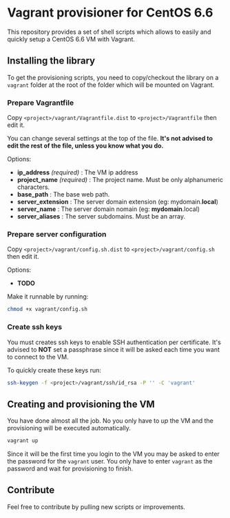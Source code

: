 # Vagrant provisioner for CentOS 6.6

This repository provides a set of shell scripts which allows to
easily and quickly setup a CentOS 6.6 VM with Vagrant.

## Installing the library

To get the provisioning scripts, you need to copy/checkout the library
on a `vagrant` folder at the root of the folder which will be mounted on Vagrant.

### Prepare Vagrantfile

Copy `<project>/vagrant/Vagrantfile.dist` to `<project>/Vagrantfile` then edit it.

You can change several settings at the top of the file.
**It's not advised to edit the rest of the file, unless you know what you do.**

Options:
- **ip_address** *(required)* : The VM ip address
- **project_name** *(required)* : The project name. Must be only alphanumeric characters.
- **base_path** : The base web path.
- **server_extension** : The server domain extension (eg: mydomain.**local**)
- **server_name** : The server domain nomain (eg: **mydomain**.local)
- **server_aliases** : The server subdomains. Must be an array.

### Prepare server configuration

Copy `<project>/vagrant/config.sh.dist` to `<project>/vagrant/config.sh` then edit it.

Options:
- **TODO**

Make it runnable by running:
```bash
chmod +x vagrant/config.sh
```

### Create ssh keys

You must creates ssh keys to enable SSH authentication per certificate.
It's advised to **NOT** set a passphrase since it will be asked each time
you want to connect to the VM.

To quickly create these keys run:
```bash
ssh-keygen -f <project>/vagrant/ssh/id_rsa -P '' -C 'vagrant'
```

## Creating and provisioning the VM

You have done almost all the job. No you only have to *up* the VM and
the provisioning will be executed automatically.
```bash
vagrant up
```

Since it will be the first time you login to the VM you may be asked to enter
the password for the `vagrant` user.
You only have to enter `vagrant` as the password and wait for provisioning to finish.

## Contribute

Feel free to contribute by pulling new scripts or improvements.
